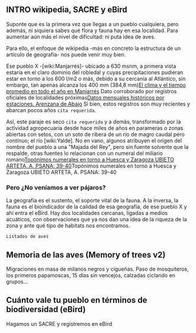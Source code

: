 ## INTRO wikipedia, SACRE y eBird

Suponte que es la primera vez que llegas a un pueblo cualquiera, pero además, ni siquiera sabes qué flora y fauna hay en esa localidad. Para aumentar aún más el nivel de dificultad: ni puta idea de aves.

Para ello, el enfoque de wikipedia -más en concreto la estructura de un artículo de geografía- nos puede venir muy bien.

Ese pueblo X -[wiki:Manjarrés]- ubicado a 630 msnm, a primera vista estaría en el claro dominio del robledal y cuyas precipitaciones pudieran estar en torno a los 600 l/m2 o más, debido a su cercanía al Atlántico, sin embargo, tan apenas alcanza los 400 mm (384,8 mm)<ref>[El clima y el tiempo promedio en todo el año en Manjarrés](https://es.weatherspark.com/y/38784/Clima-promedio-en-Manjarr%C3%A9s-Espa%C3%B1a-durante-todo-el-a%C3%B1o)</ref> Dato corroborado por registros oficiales de localidades próximas<ref>[Datos mensuales históricos por estaciones. Arenzana de Abajo](https://www.larioja.org/agricultura/es/informacion-agroclimatica/datos-mensuales-historicos-estaciones?utm_source=chatgpt.com)</ref> Si bien, estos registros son muy recientes y abarcan pocos años `cita requerida`.


Así, este paraje es seco `cita requerida` y a demás, transformado por la actividad agropecuaria desde hace miles de años en parameras o zonas abiertas con setos, con un soto de ribera de un río de magro caudal pero contínuo; el río [wiki:Yalde]. No en vano, algunos atribuyen el origen del nombre del pueblo a una "Majada del Rey", pero sin fuente solvente que la respalde, otras fuentes lo relacionan con un numeral del miliario romano<ref>[Topónimos numerales en torno a Huesca y Zaragoza UBIETO ARTETA, A. PSANA: 39-40](https://ifc.dpz.es/recursos/publicaciones/07/08/06ubieto.pdf)Topónimos numerales en torno a Huesca y Zaragoza UBIETO ARTETA, A. PSANA: 39-40</ref>


### Pero ¿No veníamos a ver pájaros?
La geografía es el sustento, el soporte vital de la fauna. A la inversa, la fauna es el bioindicador de la calidad de esa geografía, de ese pueblo X y ahí entra el eBird. Hay dos localidades cercanas, ligadas a medios acuáticos, con observaciones que ya nos dan una idea de la riqueza de la zona y ante qué tipo de habítats nos encontramos.

`Listados de aves`

## Memoria de las aves (Memory of trees v2)

Migraciones en masa de milanos negros y cigueñas. Paso de mosquiteros, los primeros papamoscas, 15 días sin vencejos, calzadas ciclando en grupos...

## Cuánto vale tu pueblo en términos de biodiversidad (eBird)
Hagamos un SACRE y registremos en eBird


